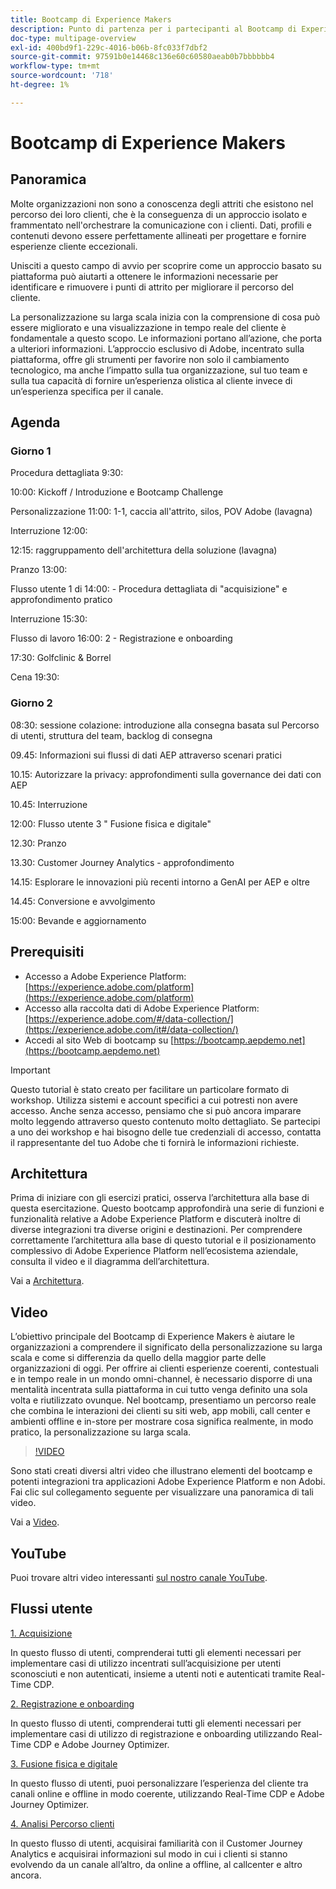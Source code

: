 ```yaml
---
title: Bootcamp di Experience Makers
description: Punto di partenza per i partecipanti al Bootcamp di Experience Makers
doc-type: multipage-overview
exl-id: 400bd9f1-229c-4016-b06b-8fc033f7dbf2
source-git-commit: 97591b0e14468c136e60c60580aeab0b7bbbbbb4
workflow-type: tm+mt
source-wordcount: '718'
ht-degree: 1%

---
```


# Bootcamp di Experience Makers

## Panoramica

Molte organizzazioni non sono a conoscenza degli attriti che esistono nel percorso dei loro clienti, che è la conseguenza di un approccio isolato e frammentato nell&#39;orchestrare la comunicazione con i clienti. Dati, profili e contenuti devono essere perfettamente allineati per progettare e fornire esperienze cliente eccezionali.

Unisciti a questo campo di avvio per scoprire come un approccio basato su piattaforma può aiutarti a ottenere le informazioni necessarie per identificare e rimuovere i punti di attrito per migliorare il percorso del cliente.

La personalizzazione su larga scala inizia con la comprensione di cosa può essere migliorato e una visualizzazione in tempo reale del cliente è fondamentale a questo scopo. Le informazioni portano all’azione, che porta a ulteriori informazioni. L’approccio esclusivo di Adobe, incentrato sulla piattaforma, offre gli strumenti per favorire non solo il cambiamento tecnologico, ma anche l’impatto sulla tua organizzazione, sul tuo team e sulla tua capacità di fornire un’esperienza olistica al cliente invece di un’esperienza specifica per il canale.

## Agenda

### Giorno 1

Procedura dettagliata 9:30:

10:00: Kickoff / Introduzione e Bootcamp Challenge

Personalizzazione 11:00: 1-1, caccia all&#39;attrito, silos, POV Adobe (lavagna)

Interruzione 12:00:

12:15: raggruppamento dell&#39;architettura della soluzione (lavagna)

Pranzo 13:00:

Flusso utente 1 di 14:00: - Procedura dettagliata di &quot;acquisizione&quot; e approfondimento pratico

Interruzione 15:30:

Flusso di lavoro 16:00: 2 - Registrazione e onboarding

17:30: Golfclinic &amp; Borrel

Cena 19:30:

### Giorno 2

08:30: sessione colazione: introduzione alla consegna basata sul Percorso di utenti, struttura del team, backlog di consegna

09.45: Informazioni sui flussi di dati AEP attraverso scenari pratici

10.15: Autorizzare la privacy: approfondimenti sulla governance dei dati con AEP

10.45: Interruzione

12:00: Flusso utente 3 &quot; Fusione fisica e digitale&quot;

12.30: Pranzo

13.30: Customer Journey Analytics - approfondimento

14.15: Esplorare le innovazioni più recenti intorno a GenAI per AEP e oltre

14.45: Conversione e avvolgimento

15:00: Bevande e aggiornamento


## Prerequisiti

- Accesso a Adobe Experience Platform: [https://experience.adobe.com/platform](https://experience.adobe.com/platform)
- Accesso alla raccolta dati di Adobe Experience Platform: [https://experience.adobe.com/#/data-collection/](https://experience.adobe.com/it#/data-collection/)
- Accedi al sito Web di bootcamp su [https://bootcamp.aepdemo.net](https://bootcamp.aepdemo.net)

>[!IMPORTANT]
>
>Questo tutorial è stato creato per facilitare un particolare formato di workshop. Utilizza sistemi e account specifici a cui potresti non avere accesso. Anche senza accesso, pensiamo che si può ancora imparare molto leggendo attraverso questo contenuto molto dettagliato. Se partecipi a uno dei workshop e hai bisogno delle tue credenziali di accesso, contatta il rappresentante del tuo Adobe che ti fornirà le informazioni richieste.

## Architettura

Prima di iniziare con gli esercizi pratici, osserva l’architettura alla base di questa esercitazione. Questo bootcamp approfondirà una serie di funzioni e funzionalità relative a Adobe Experience Platform e discuterà inoltre di diverse integrazioni tra diverse origini e destinazioni. Per comprendere correttamente l’architettura alla base di questo tutorial e il posizionamento complessivo di Adobe Experience Platform nell’ecosistema aziendale, consulta il video e il diagramma dell’architettura.

Vai a [Architettura](https://experienceleague.adobe.com/docs/platform-learn/comprehensive-technical-tutorial-v22/architecture.html?lang=it).

## Video

L’obiettivo principale del Bootcamp di Experience Makers è aiutare le organizzazioni a comprendere il significato della personalizzazione su larga scala e come si differenzia da quello della maggior parte delle organizzazioni di oggi. Per offrire ai clienti esperienze coerenti, contestuali e in tempo reale in un mondo omni-channel, è necessario disporre di una mentalità incentrata sulla piattaforma in cui tutto venga definito una sola volta e riutilizzato ovunque. Nel bootcamp, presentiamo un percorso reale che combina le interazioni dei clienti su siti web, app mobili, call center e ambienti offline e in-store per mostrare cosa significa realmente, in modo pratico, la personalizzazione su larga scala.

>[!VIDEO](https://video.tv.adobe.com/v/345446?quality=12&enable=on)

Sono stati creati diversi altri video che illustrano elementi del bootcamp e potenti integrazioni tra applicazioni Adobe Experience Platform e non Adobi. Fai clic sul collegamento seguente per visualizzare una panoramica di tali video.

Vai a [Video](https://experienceleague.adobe.com/docs/platform-learn/comprehensive-technical-tutorial-v22/videos.html?lang=it).

## YouTube

Puoi trovare altri video interessanti [sul nostro canale YouTube](https://www.youtube.com/channel/UCUKG2dkZ9pYuZUPebQ21jUw).

## Flussi utente

[1. Acquisizione ](./uc/uc1/uc1.md)

In questo flusso di utenti, comprenderai tutti gli elementi necessari per implementare casi di utilizzo incentrati sull’acquisizione per utenti sconosciuti e non autenticati, insieme a utenti noti e autenticati tramite Real-Time CDP.

[2. Registrazione e onboarding](./uc/uc2/uc2.md)

In questo flusso di utenti, comprenderai tutti gli elementi necessari per implementare casi di utilizzo di registrazione e onboarding utilizzando Real-Time CDP e Adobe Journey Optimizer.

[3. Fusione fisica e digitale](./uc/uc3/uc3.md)

In questo flusso di utenti, puoi personalizzare l’esperienza del cliente tra canali online e offline in modo coerente, utilizzando Real-Time CDP e Adobe Journey Optimizer.

[4. Analisi Percorso clienti](./uc/uc4/uc4.md)

In questo flusso di utenti, acquisirai familiarità con il Customer Journey Analytics e acquisirai informazioni sul modo in cui i clienti si stanno evolvendo da un canale all’altro, da online a offline, al callcenter e altro ancora.

